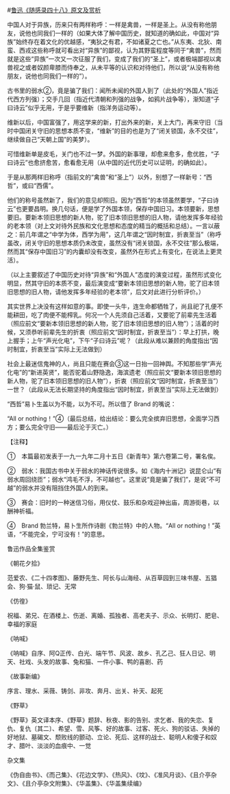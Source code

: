 #[鲁迅《随感录四十八》原文及赏析](https://www.vrrw.net/wx/7562.html)

中国人对于异族，历来只有两样称呼：一样是禽兽，一样是圣上。从没有称他朋友，说他也同我们一样的（如果大体了解中国历史，就知道的确如此，中国对“异族”始终存在着文化的优越感，“夷狄之有君，不如诸夏之亡也。”从东夷、北狄、南蛮、西戎这些称呼就可看出对“异族”的鄙视，认为其野蛮程度等同于“禽兽”，然而就是这些“异族”一次又一次征服了我们，变成了我们的“圣上”，或者极端鄙视以禽兽视之或者奴颜卑膝而侍奉之，从未平等的认识和对待他们，所以说“从没有称他朋友，说他也同我们一样的”）。



古书里的弱水②，竟是骗了我们：闻所未闻的外国人到了（此处的“外国人”指近代西方列强）；交手几回（指近代清朝和列强的战争，如鸦片战争等），渐知道“子曰诗云”似乎无用，于是乎要维新（指洋务运动等）。

维新以后，中国富强了，用这学来的新，打出外来的新，关上大门，再来守旧（当时中国闭关守旧的思想本质不变，“维新”的目的也是为了“闭关锁国，永不交往”，继续做自己“天朝上国”的美梦）。

可惜维新单是皮毛，关门也不过一梦。外国的新事理，却愈来愈多，愈优胜，“子曰诗云”也愈挤愈苦，愈看愈无用（从中国的近代历史可以证明，的确如此）。

于是从那两样旧称呼（指前文的“禽兽”和“圣上”）以外，别想了一样新号：“西哲”，或曰“西儒”。

他们的称号虽然新了，我们的意见却照旧。因为“西哲”的本领虽然要学，“子曰诗云”也更要昌明。换几句话，便是学了外国本领，保存中国旧习。本领要新，思想要旧。要新本领旧思想的新人物，驼了旧本领旧思想的旧人物，请他发挥多年经验的老本领（对上文对待外民族和文化思想和态度的精当的概括和总结）。一言以蔽之：前几年谓之“中学为体，西学为用”，这几年谓之“因时制宜，折衷至当”（称呼虽改，闭关守旧的思想本质仍未改变，虽然没有“闭关锁国，永不交往”那么极端，然而其“保存中国旧习”的内囊却没有改变，虽然外在形式上有变化，在说法上更灵活）。

（以上主要叙述了中国历史对待“异族”和“外国人”态度的演变过程，虽然形式变化明显，然其守旧的本质不变，最后演变成“要新本领旧思想的新人物，驼了旧本领旧思想的旧人物，请他发挥多年经验的老本领”，后文对此进行分析评价。）

其实世界上决没有这样如意的事。即使一头牛，连生命都牺牲了，尚且祀了孔便不能耕田，吃了肉便不能榨乳。何况一个人先须自己活着，又要驼了前辈先生活着（照应前文“要新本领旧思想的新人物，驼了旧本领旧思想的旧人物”）；活着的时候，又须恭听前辈先生的折衷（照应前文“因时制宜，折衷至当”）：早上打拱，晚上握手；上午“声光化电”，下午“子曰诗云”呢？（此段从难以兼顾的角度指出“因时制宜，折衷至当”实际上无法做到）

社会上最迷信鬼神的人，尚且只能在赛会③这一日抬一回神舆。不知那些学“声光化电”的“新进英贤”，能否驼着山野隐逸，海滨遗老（照应前文“要新本领旧思想的新人物，驼了旧本领旧思想的旧人物”），折衷（照应前文“因时制宜，折衷至当”）一世？（此段从无法长期坚持的角度指出“因时制宜，折衷至当”实际上无法做到）

“西哲”易卜生盖以为不能，以为不可。所以借了 Brand 的嘴说：

“All or nothing！”④（最后总结，给出结论：要么完全摈弃旧思想，全面学习西方；要么完全守旧——最后沦于灭亡。）





【注释】

①　本篇最初发表于一九一九年二月十五日《新青年》第六卷第二号，署名俟。

②　弱水：我国古书中关于弱水的神话传说很多。如《海内十洲记》说昆仑山“有弱水周回绕匝”；弱水“鸿毛不浮，不可越也”。这里说“竟是骗了我们”，是说“不可越”的弱水并没有阻挡住外国人的到来。

③　赛会：旧时的一种迷信习俗，用仪仗、鼓乐和杂戏迎神出庙，周游街巷，以酬神祈福。

④　Brand 勃兰特，易卜生所作诗剧《勃兰特》中的人物。“All or nothing！”英语，“不能完全，宁可没有！”的意思。

鲁迅作品全集鉴赏

《朝花夕拾》

范爱农、《二十四孝图》、藤野先生、阿长与山海经、从百草园到三味书屋、五猖会、狗·猫·鼠、琐记、无常

《仿徨》

祝福、弟兄、在酒楼上、伤逝、离婚、孤独者、高老夫子、示众、长明灯、肥皂、幸福的家庭

《呐喊》

《呐喊》自序、阿Q正传、白光、端午节、风波、故乡、孔乙己、狂人日记、明天、社戏、头发的故事、兔和猫、一件小事、鸭的喜剧、药

《故事新编》

序言、理水、采薇、铸剑、非攻、奔月、出关、补天、起死

《野草》

《野草》英文译本序、《野草》题辞、秋夜、影的告别、求乞者、我的失恋、复仇、复仇〔其二〕、希望、雪、风筝、好的故事、过客、死火、狗的驳诘、失掉的好地狱、墓碣文、颓败线的颤动、立论、死后、这样的战士、聪明人和傻子和奴才、腊叶、淡淡的血痕中、一觉

杂文集



《伪自由书》、《而己集》、《花边文学》、《热风》、《坟》、《准风月谈》、《且介亭杂文》、《且介亭杂文附集》、《华盖集》、《华盖集续编》

